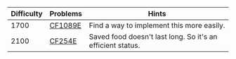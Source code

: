 | Difficulty | Problems | Hints |
| -------- | -------- | -------- |
| 1700 | [CF1089E](https://codeforces.com/problemset/problem/1089/E) | Find a way to implement this more easily. |
| 2100 | [CF254E](https://codeforces.com/problemset/problem/254/E) | Saved food doesn't last long. So it's an efficient status. |